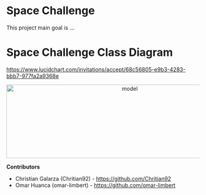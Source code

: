 

# Space Challenge

This project main goal is ... 

# Space Challenge Class Diagram

https://www.lucidchart.com/invitations/accept/68c56805-e9b3-4283-bbb7-977fa2a9368e

<p align="center">
  <a href="https://ibb.co/zFPSQ7m">
  <img alt="model" width="628" height="192" src="https://ibb.co/zFPSQ7m" />
  </a>
</p>

**Contributors**
- Christian Galarza (Chritian92) - https://github.com/Chritian92
- Omar Huanca (omar-limbert) - https://github.com/omar-limbert
